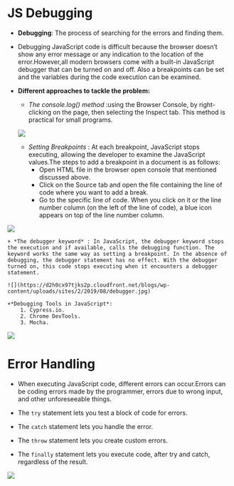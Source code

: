 # JS Debugging

- **Debugging**: The process of searching for the errors and finding them.

- Debugging JavaScript code is difficult because the browser doesn’t show any error message or any indication to the location of the error.However,all modern browsers come with a built-in JavaScript debugger that can be turned on and off. Also a breakpoints can be set and the variables during the code execution can be examined. 

- **Different approaches to tackle the problem:**
   + *The console.log() method* :using the Browser Console, by right-clicking on the page, then selecting the Inspect tab. This method is practical for small programs. 

   ![](https://d2h0cx97tjks2p.cloudfront.net/blogs/wp-content/uploads/sites/2/2019/08/console.log_.jpg)


   + *Setting Breakpoints* : At each breakpoint, JavaScript stops executing, allowing the developer to examine the JavaScript values.The steps to add a breakpoint in a document is as follows:
       - Open HTML file in the browser open console that mentioned discussed above.
       - Click on the Source tab and open the file containing the line of code where you want to add a break.
       - Go to the specific line of code. When you click on it or the line number column (on the left of the line of code), a blue icon appears on top of the line number column.


![](https://d2h0cx97tjks2p.cloudfront.net/blogs/wp-content/uploads/sites/2/2019/08/breakpoint-output-before.jpg)

    + *The debugger keyword* : In JavaScript, the debugger keyword stops the execution and if available, calls the debugging function. The keyword works the same way as setting a breakpoint. In the absence of debugging, the debugger statement has no effect. With the debugger turned on, this code stops executing when it encounters a debugger statement.

    ![](https://d2h0cx97tjks2p.cloudfront.net/blogs/wp-content/uploads/sites/2/2019/08/debugger.jpg)

    +*Debugging Tools in JavaScript*: 
        1. Cypress.io.
        2. Chrome DevTools. 
        3. Mocha.


![](https://d2h0cx97tjks2p.cloudfront.net/blogs/wp-content/uploads/sites/2/2019/08/JavaScript-Debugging-and-Testing.png)



# Error Handling 

- When executing JavaScript code, different errors can occur.Errors can be coding errors made by the programmer, errors due to wrong input, and other unforeseeable things.

- The `try` statement lets you test a block of code for errors.

- The `catch` statement lets you handle the error.

- The `throw` statement lets you create custom errors.

- The `finally` statement lets you execute code, after try and catch, regardless of the result.


![](https://i.ytimg.com/vi/6z6zmSY8M5E/maxresdefault.jpg)